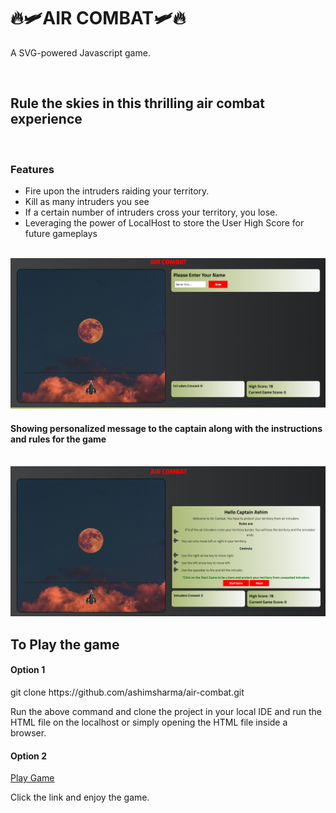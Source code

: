 <h1>🔥🛩️AIR COMBAT🛩️🔥</h1>
<p>A SVG-powered Javascript game.</p>
<br>
<h2>Rule the skies in this thrilling air combat experience</h2>
<br>
<h3>Features</h3>
<ul>
<li>Fire upon the intruders raiding your territory.</li>
<li>Kill as many intruders you see</li>
<li>If a certain number of intruders cross your territory, you lose.</li>
<li>Leveraging the power of LocalHost to store the User High Score for future gameplays</li>
</ul>
<br>
<img src="./assets/air-combat2.png" alt="Homepage Screenshot 2">
<br>
<h4>Showing personalized message to the captain along with the instructions and rules for the game</h4>
<br>
<img src="./assets/air-combat1.png" alt="Homepage Screenshot 2">
<br>
<h2>To Play the game</h2>
<h4>Option 1</h4>
<p>git clone https://github.com/ashimsharma/air-combat.git</p>
<p>Run the above command and clone the project in your local IDE and run the HTML file on the localhost or simply opening the HTML file inside a browser.</p>
<h4>Option 2</h4>
<p><a href="https://ashimsharma.github.io/air-combat">Play Game</a></p>
<p>Click the link and enjoy the game.</p>